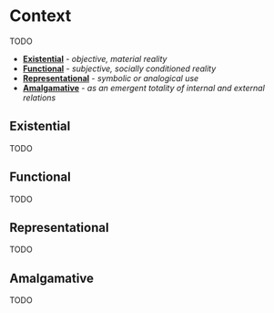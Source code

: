 # Context

TODO

- [**Existential**](#existential) - _objective, material reality_
- [**Functional**](#functional) - _subjective, socially conditioned reality_
- [**Representational**](#representational) - _symbolic or analogical use_
- [**Amalgamative**](#amalgamative) - _as an emergent totality of internal and external relations_
## Existential

TODO

## Functional

TODO

## Representational

TODO

## Amalgamative

TODO

